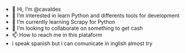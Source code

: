 - 👋 Hi, I’m @cavaldes
- 👀 I’m interested in learn Python and differents tools for development
- 🌱 I’m currently learning Scrapy for Python 
- 💞️ I’m looking to collaborate on something to get cash
- 📫 How to reach me in this plataform
- i speak spanish but i can comunicate in inglish almost try

<!---
cavaldes/cavaldes is a ✨ special ✨ repository because its `README.md` (this file) appears on your GitHub profile.
You can click the Preview link to take a look at your changes.
--->
